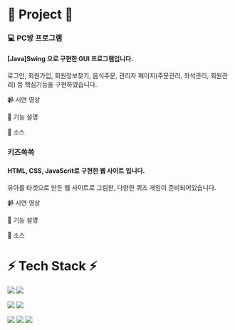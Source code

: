 


# 📌 Project 📌

### 💻 PC방 프로그램<br>
#### [Java]Swing 으로 구현한 GUI 프로그램입니다.<br>
로그인, 회원가입, 회원정보찾기, 음식주문, 관리자 페이지(주문관리, 좌석관리, 회원관리) 등 핵심기능을 구현하였습니다.

📹 시연 영상<br>

📝 기능 설명<br>

💾 소스<br>

### 키즈쏙쏙<br>
#### HTML, CSS, JavaScrit로 구현한 웹 사이트 입니다.<br>
유아를 타겟으로 만든 웹 사이트로 그림판, 다양한 퀴즈 게임이 준비되어있습니다.

📹 시연 영상<br>

📝 기능 설명<br>

💾 소스<br>


# ⚡ Tech Stack ⚡
<img src="https://img.shields.io/badge/JAVA-007396?style=for-the-badge&logo=MySQ&logoColor=white">&nbsp;<img src="https://img.shields.io/badge/Spring-6DB33F?style=flat-square&logo=Spring&logoColor=white"/>

<img src="https://img.shields.io/badge/-C%23-239120?style=flat-square&logo=CSharp&logoColor=white"/>

<img src="https://img.shields.io/badge/MySQL-4479A1?style=flat-square&logo=MySQL&logoColor=white"/>

<img src="https://img.shields.io/badge/HTML5-E34F26?style=flat-square&logo=HTML5&logoColor=white"/>&nbsp;<img src="https://img.shields.io/badge/CSS3-1572B6?style=flat-square&logo=CSS3&logoColor=white"/>&nbsp;<img src="https://img.shields.io/badge/JavaScript-F7DF1E?style=flat-square&logo=JavaScript&logoColor=black"/>
